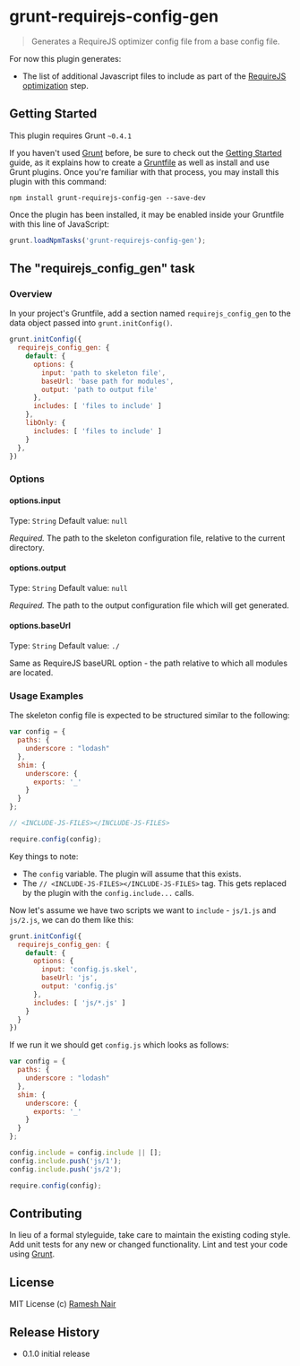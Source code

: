 # grunt-requirejs-config-gen

> Generates a RequireJS optimizer config file from a base config file.

For now this plugin generates:

 * The list of additional Javascript files to include as part of the [RequireJS optimization](http://requirejs.org/docs/optimization.html) step.

## Getting Started
This plugin requires Grunt `~0.4.1`

If you haven't used [Grunt](http://gruntjs.com/) before, be sure to check out the [Getting Started](http://gruntjs.com/getting-started) guide, as it explains how to create a [Gruntfile](http://gruntjs.com/sample-gruntfile) as well as install and use Grunt plugins. Once you're familiar with that process, you may install this plugin with this command:

```shell
npm install grunt-requirejs-config-gen --save-dev
```

Once the plugin has been installed, it may be enabled inside your Gruntfile with this line of JavaScript:

```js
grunt.loadNpmTasks('grunt-requirejs-config-gen');
```

## The "requirejs_config_gen" task

### Overview
In your project's Gruntfile, add a section named `requirejs_config_gen` to the data object passed into `grunt.initConfig()`.

```js
grunt.initConfig({
  requirejs_config_gen: {
    default: {
      options: {
        input: 'path to skeleton file',
        baseUrl: 'base path for modules',
        output: 'path to output file'
      },
      includes: [ 'files to include' ]
    },
    libOnly: {
      includes: [ 'files to include' ]
    }
  },
})
```

### Options

#### options.input
Type: `String`
Default value: `null`

*Required.* The path to the skeleton configuration file, relative to the current directory.

#### options.output
Type: `String`
Default value: `null`

*Required.* The path to the output configuration file which will get generated.

#### options.baseUrl
Type: `String`
Default value: `./`

Same as RequireJS baseURL option - the path relative to which all modules are located.

### Usage Examples

The skeleton config file is expected to be structured similar to the following:

```js
var config = {
  paths: {
    underscore : "lodash"
  },
  shim: {
    underscore: {
      exports: '_'
    }
  }
};

// <INCLUDE-JS-FILES></INCLUDE-JS-FILES>

require.config(config);
```

Key things to note:

* The `config` variable. The plugin will assume that this exists.
* The `// <INCLUDE-JS-FILES></INCLUDE-JS-FILES>` tag. This gets replaced by the plugin with the `config.include...` calls.

Now let's assume we have two scripts we want to `include` - `js/1.js` and `js/2.js`, we can do them like this:

```js
grunt.initConfig({
  requirejs_config_gen: {
    default: {
      options: {
        input: 'config.js.skel',
        baseUrl: 'js',
        output: 'config.js'
      },
      includes: [ 'js/*.js' ]
    }
  }
})
```

If we run it we should get `config.js` which looks as follows:

```js
var config = {
  paths: {
    underscore : "lodash"
  },
  shim: {
    underscore: {
      exports: '_'
    }
  }
};

config.include = config.include || [];
config.include.push('js/1');
config.include.push('js/2');

require.config(config);
```

## Contributing
In lieu of a formal styleguide, take care to maintain the existing coding style. Add unit tests for any new or changed functionality. Lint and test your code using [Grunt](http://gruntjs.com/).

## License

MIT License
(c) [Ramesh Nair](http://hiddentao.com)

## Release History

 - 0.1.0 initial release

